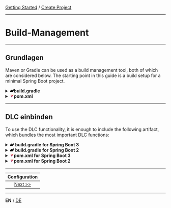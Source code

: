 [Getting Started](../index_en.md) / [Create Project](build_management_en.md)

---

# Build-Management

---

## Grundlagen
Maven or Gradle can be used as a build management tool, both of which are considered below.
The starting point in this guide is a build setup for a minimal Spring Boot project.


<details>
<summary><img style="height: 12px" src="../../icons/gradle.svg" alt="gradle"><b>build.gradle</b></summary>

```groovy
plugins {
    id 'java'
    id 'org.springframework.boot' version '3.4.0'
    id 'io.spring.dependency-management' version '1.1.6'
}

group = 'com.example'
version = '0.0.1-SNAPSHOT'

java {
    toolchain {
        languageVersion = JavaLanguageVersion.of(17)
    }
}

repositories {
    mavenCentral()
}

dependencies {
    implementation 'org.springframework.boot:spring-boot-starter'
}
```
</details>

<details>
<summary><img style="height: 12px" src="../../icons/file-type-maven.svg" alt="maven"><b>pom.xml</b></summary>

```xml
<?xml version="1.0" encoding="UTF-8"?>
<project xmlns="http://maven.apache.org/POM/4.0.0" xmlns:xsi="http://www.w3.org/2001/XMLSchema-instance"
         xsi:schemaLocation="http://maven.apache.org/POM/4.0.0 https://maven.apache.org/xsd/maven-4.0.0.xsd">
    <modelVersion>4.0.0</modelVersion>
    <parent>
        <groupId>org.springframework.boot</groupId>
        <artifactId>spring-boot-starter-parent</artifactId>
        <version>3.4.0</version>
        <relativePath/>
    </parent>
    <groupId>com.example</groupId>
    <artifactId>demo</artifactId>
    <version>0.0.1-SNAPSHOT</version>
    <properties>
        <java.version>17</java.version>
    </properties>
    <dependencies>
        <dependency>
            <groupId>org.springframework.boot</groupId>
            <artifactId>spring-boot-starter</artifactId>
        </dependency>
    </dependencies>

    <build>
        <plugins>
            <plugin>
                <groupId>org.springframework.boot</groupId>
                <artifactId>spring-boot-maven-plugin</artifactId>
            </plugin>
        </plugins>
    </build>
</project>

```
</details>

---

## DLC einbinden
To use the DLC functionality, it is enough to include the following artifact, which bundles the most important DLC 
functions:

<details>
<summary><img style="height: 12px" src="../../icons/gradle.svg" alt="gradle"> <b>build.gradle for Spring Boot 3</b></summary>

```groovy
dependencies {
    implementation 'io.domainlifecycles:spring-boot-3-jooq-complete:2.2.1'
}
```
</details>
<details>
<summary><img style="height: 12px" src="../../icons/gradle.svg" alt="gradle"> <b>build.gradle for Spring Boot 2</b></summary>

```groovy
dependencies {
    implementation 'io.domainlifecycles:spring-boot-2-jooq-complete:2.2.1'
}
```
</details>

<details>
<summary><img style="height: 12px" src="../../icons/file-type-maven.svg" alt="maven"><b>pom.xml for Spring Boot 3</b></summary>

```xml
<dependencies>
    <dependency>
        <groupId>io.domainlifecycles</groupId>
        <artifactId>spring-boot-3-jooq-complete</artifactId>
        <version>2.2.1</version>
    </dependency>
</dependencies>
```
</details>

<details>
<summary><img style="height: 12px" src="../../icons/file-type-maven.svg" alt="maven"><b>pom.xml for Spring Boot 2</b></summary>

```xml
<dependencies>
    <dependency>
        <groupId>io.domainlifecycles</groupId>
        <artifactId>spring-boot-2-jooq-complete</artifactId>
        <version>2.2.1</version>
    </dependency>
</dependencies>
```
</details>

---

|       **Configuration**        |
|:------------------------------:|
| [Next >>](configuration_en.md) |

---

**EN** / [DE](../../german/guides/build_management_de.md)

